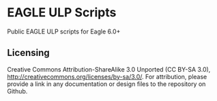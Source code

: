 EAGLE ULP Scripts 
=================

Public EAGLE ULP scripts for Eagle 6.0+

Licensing
---------

Creative Commons Attribution-ShareAlike 3.0 Unported (CC BY-SA 3.0), http://creativecommons.org/licenses/by-sa/3.0/. For attribution, please provide a link in any documentation or design files to the repository on Github.
